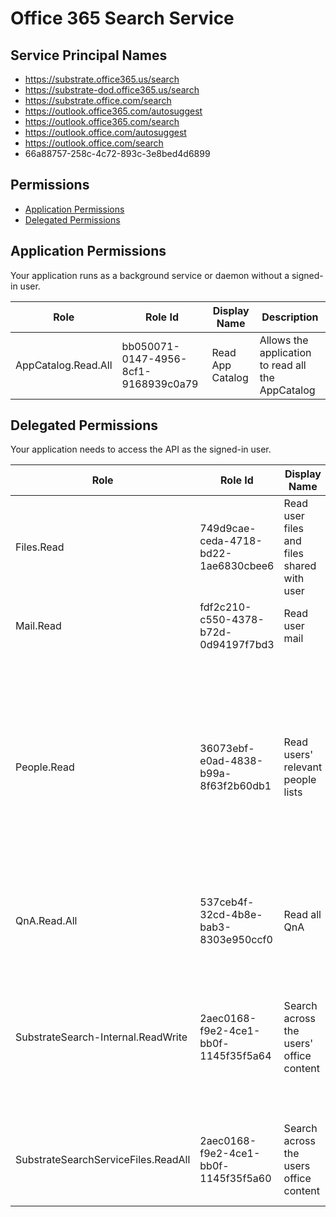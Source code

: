 # Office 365 Search Service
## Service Principal Names
- https://substrate.office365.us/search
- https://substrate-dod.office365.us/search
- https://substrate.office.com/search
- https://outlook.office365.com/autosuggest
- https://outlook.office365.com/search
- https://outlook.office.com/autosuggest
- https://outlook.office.com/search
- 66a88757-258c-4c72-893c-3e8bed4d6899

 ## Permissions
- [Application Permissions](#application-permissions)
- [Delegated Permissions](#delegated-permissions)

## Application Permissions
Your application runs as a background service or daemon without a signed-in user.

| Role | Role Id | Display Name | Description |
|---|---|---|---|
| AppCatalog.Read.All | bb050071-0147-4956-8cf1-9168939c0a79 | Read App Catalog | Allows the application to read all the AppCatalog |

## Delegated Permissions
Your application needs to access the API as the signed-in user. 

| Role | Role Id | Display Name | Description |
|---|---|---|---|
| Files.Read | 749d9cae-ceda-4718-bd22-1ae6830cbee6 | Read user files and files shared with user | Allows the app to read the signed-in user's files and files shared with the user. |
| Mail.Read | fdf2c210-c550-4378-b72d-0d94197f7bd3 | Read user mail | Allows the app to read email in user mailboxes. |
| People.Read | 36073ebf-e0ad-4838-b99a-8f63f2b60db1 | Read users' relevant people lists | Allows the app to read a ranked list of relevant people of the signed-in user. The list includes local contacts, contacts from social networking, your organization's directory, and people from recent communications (such as email and Skype) |
| QnA.Read.All | 537ceb4f-32cd-4b8e-bab3-8303e950ccf0 | Read all QnA | Allows the app to list QnA and to read their properties on behalf of the signed-in user.  |
| SubstrateSearch-Internal.ReadWrite | 2aec0168-f9e2-4ce1-bb0f-1145f35f5a64 | Search across the users' office content | Allows the app to search across the users office content. This content includes relevant people, documents, emails and skype messages. |
| SubstrateSearchServiceFiles.ReadAll | 2aec0168-f9e2-4ce1-bb0f-1145f35f5a60 | Search across the users office content | Allows the app to search across sharepoint content. This is used for 3S unfurl route. |

